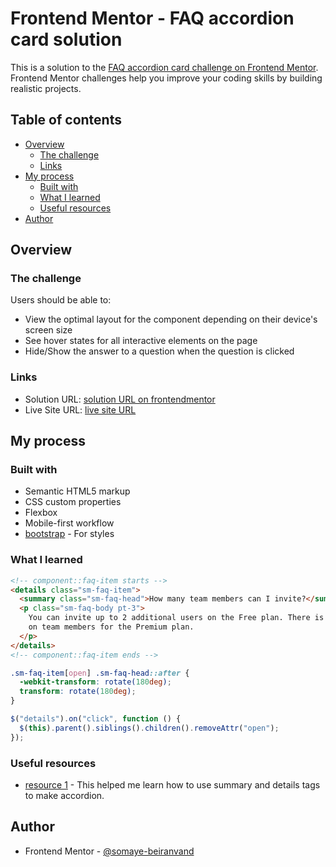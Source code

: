# Frontend Mentor - FAQ accordion card solution

This is a solution to the [FAQ accordion card challenge on Frontend Mentor](https://www.frontendmentor.io/challenges/faq-accordion-card-XlyjD0Oam). Frontend Mentor challenges help you improve your coding skills by building realistic projects.

## Table of contents

- [Overview](#overview)
  - [The challenge](#the-challenge)
  - [Links](#links)
- [My process](#my-process)
  - [Built with](#built-with)
  - [What I learned](#what-i-learned)
  - [Useful resources](#useful-resources)
- [Author](#author)

## Overview

### The challenge

Users should be able to:

- View the optimal layout for the component depending on their device's screen size
- See hover states for all interactive elements on the page
- Hide/Show the answer to a question when the question is clicked

### Links

- Solution URL: [solution URL on frontendmentor](https://www.frontendmentor.io/solutions/faq-accordion-card-solutionpure-css-rx2p5y5OF5)
- Live Site URL: [live site URL](https://somaye-beiranvand.github.io/FrontendMentor-faq-accordion-card-main-with-css/)

## My process

### Built with

- Semantic HTML5 markup
- CSS custom properties
- Flexbox
- Mobile-first workflow
- [bootstrap](https://getbootstrap.com/) - For styles

### What I learned

```html
<!-- component::faq-item starts -->
<details class="sm-faq-item">
  <summary class="sm-faq-head">How many team members can I invite?</summary>
  <p class="sm-faq-body pt-3">
    You can invite up to 2 additional users on the Free plan. There is no limit
    on team members for the Premium plan.
  </p>
</details>
<!-- component::faq-item ends -->
```

```css
.sm-faq-item[open] .sm-faq-head::after {
  -webkit-transform: rotate(180deg);
  transform: rotate(180deg);
}
```

```javascript
$("details").on("click", function () {
  $(this).parent().siblings().children().removeAttr("open");
});
```

### Useful resources

- [resource 1](https://css-tricks.com/quick-reminder-that-details-summary-is-the-easiest-way-ever-to-make-an-accordion/) - This helped me learn how to use summary and details tags to make accordion.

## Author

- Frontend Mentor - [@somaye-beiranvand](https://www.frontendmentor.io/profile/somaye-beiranvand)
